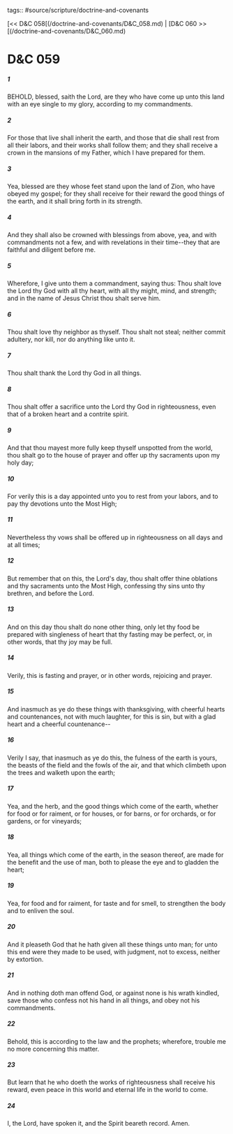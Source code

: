 tags:: #source/scripture/doctrine-and-covenants

[<< D&C 058[(/doctrine-and-covenants/D&C_058.md) | [D&C 060 >>[(/doctrine-and-covenants/D&C_060.md)

# D&C 059

##### 1

BEHOLD, blessed, saith the Lord, are they who have come up unto this land with an eye single to my glory, according to my commandments.

##### 2

For those that live shall inherit the earth, and those that die shall rest from all their labors, and their works shall follow them; and they shall receive a crown in the mansions of my Father, which I have prepared for them.

##### 3

Yea, blessed are they whose feet stand upon the land of Zion, who have obeyed my gospel; for they shall receive for their reward the good things of the earth, and it shall bring forth in its strength.

##### 4

And they shall also be crowned with blessings from above, yea, and with commandments not a few, and with revelations in their time--they that are faithful and diligent before me.

##### 5

Wherefore, I give unto them a commandment, saying thus: Thou shalt love the Lord thy God with all thy heart, with all thy might, mind, and strength; and in the name of Jesus Christ thou shalt serve him.

##### 6

Thou shalt love thy neighbor as thyself. Thou shalt not steal; neither commit adultery, nor kill, nor do anything like unto it.

##### 7

Thou shalt thank the Lord thy God in all things.

##### 8

Thou shalt offer a sacrifice unto the Lord thy God in righteousness, even that of a broken heart and a contrite spirit.

##### 9

And that thou mayest more fully keep thyself unspotted from the world, thou shalt go to the house of prayer and offer up thy sacraments upon my holy day;

##### 10

For verily this is a day appointed unto you to rest from your labors, and to pay thy devotions unto the Most High;

##### 11

Nevertheless thy vows shall be offered up in righteousness on all days and at all times;

##### 12

But remember that on this, the Lord's day, thou shalt offer thine oblations and thy sacraments unto the Most High, confessing thy sins unto thy brethren, and before the Lord.

##### 13

And on this day thou shalt do none other thing, only let thy food be prepared with singleness of heart that thy fasting may be perfect, or, in other words, that thy joy may be full.

##### 14

Verily, this is fasting and prayer, or in other words, rejoicing and prayer.

##### 15

And inasmuch as ye do these things with thanksgiving, with cheerful hearts and countenances, not with much laughter, for this is sin, but with a glad heart and a cheerful countenance--

##### 16

Verily I say, that inasmuch as ye do this, the fulness of the earth is yours, the beasts of the field and the fowls of the air, and that which climbeth upon the trees and walketh upon the earth;

##### 17

Yea, and the herb, and the good things which come of the earth, whether for food or for raiment, or for houses, or for barns, or for orchards, or for gardens, or for vineyards;

##### 18

Yea, all things which come of the earth, in the season thereof, are made for the benefit and the use of man, both to please the eye and to gladden the heart;

##### 19

Yea, for food and for raiment, for taste and for smell, to strengthen the body and to enliven the soul.

##### 20

And it pleaseth God that he hath given all these things unto man; for unto this end were they made to be used, with judgment, not to excess, neither by extortion.

##### 21

And in nothing doth man offend God, or against none is his wrath kindled, save those who confess not his hand in all things, and obey not his commandments.

##### 22

Behold, this is according to the law and the prophets; wherefore, trouble me no more concerning this matter.

##### 23

But learn that he who doeth the works of righteousness shall receive his reward, even peace in this world and eternal life in the world to come.

##### 24

I, the Lord, have spoken it, and the Spirit beareth record. Amen.
